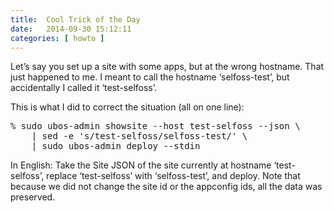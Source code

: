 ```yaml
---
title:  Cool Trick of the Day
date:   2014-09-30 15:12:11
categories: [ howto ]
---
```


Let’s say you set up a site with some apps, but at the wrong hostname. That just happened
to me. I meant to call the hostname ‘selfoss-test’, but accidentally I called it
‘test-selfoss’.

This is what I did to correct the situation (all on one line):

<pre>
% sudo ubos-admin showsite --host test-selfoss --json \
    | sed -e 's/test-selfoss/selfoss-test/' \
    | sudo ubos-admin deploy --stdin
</pre>

In English: Take the Site JSON of the site currently at hostname ‘test-selfoss’,
replace ‘test-selfoss’ with ‘selfoss-test’, and deploy. Note that because we did not
change the site id or the appconfig ids, all the data was preserved.
